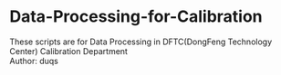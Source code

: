 # Data-Processing-for-Calibration
These scripts are for Data Processing in DFTC(DongFeng Technology Center) Calibration Department        
Author: duqs
